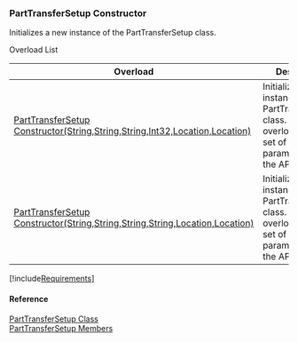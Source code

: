 ﻿### PartTransferSetup Constructor

Initializes a new instance of the PartTransferSetup class.

Overload List

| Overload | Description |
| --- | --- |
| [PartTransferSetup Constructor(String,String,String,Int32,Location,Location)](FChoice.Toolkits.Clarify~FChoice.Toolkits.Clarify.FieldOps.PartTransferSetup~_ctor(String,String,String,Int32,Location,Location).md) | Initializes a new instance of the PartTransferSetup class. This overload takes a set of required parameters for the API.   |
| [PartTransferSetup Constructor(String,String,String,String,Location,Location)](FChoice.Toolkits.Clarify~FChoice.Toolkits.Clarify.FieldOps.PartTransferSetup~_ctor(String,String,String,String,Location,Location).md) | Initializes a new instance of the PartTransferSetup class. This overload takes a set of required parameters for the API.   |

[!include[Requirements](../partials/requirements.md)]



#### Reference

[PartTransferSetup Class](FChoice.Toolkits.Clarify~FChoice.Toolkits.Clarify.FieldOps.PartTransferSetup.md)  
[PartTransferSetup Members](FChoice.Toolkits.Clarify~FChoice.Toolkits.Clarify.FieldOps.PartTransferSetup_members.md)